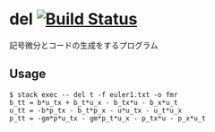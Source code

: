 # del [![Build Status](https://travis-ci.org/ishiy1993/del.svg?branch=master)](https://travis-ci.org/ishiy1993/del) 
記号微分とコードの生成をするプログラム

## Usage

```
$ stack exec -- del t -f euler1.txt -o fmr
b_tt = b*u_tx + b_t*u_x - b_tx*u - b_x*u_t
u_tt = -b*p_tx - b_t*p_x - u*u_tx - u_t*u_x
p_tt = -gm*p*u_tx - gm*p_t*u_x - p_tx*u - p_x*u_t
```
